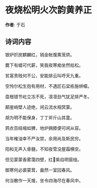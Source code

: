 # 夜烧松明火次韵黄养正

**作者**: 于石

## 诗词内容

银炉炽炭麒麟红，销金帐煖熏笼烘。

爨下有蜡可代薪，笑我夜寒痴坐然枯松。

贫富贵贱何不公，安能排云叫呼天九重。

空怜尔松生抱有用材，不遇匠石梁栋施帡幪。

盘根错节屹立冻不死，凛凛劲气犹足排严冬。

颠崖峭壁人迹绝，闲云流水相冥蒙。

胡为明不能保身，丁丁斧斤山其童。

鹑衣百结缩如猬，地炉拥膝便可闲从容。

当年榷油幸不严汝禁，余用尚及斯民穷。

阳和无声入骨髓，不知夜雪没屋霜横空。

但见蒙蒙香雾霭四壁，红𪸩紫焰明窗栊。

御寒何必裘蒙茸，盎然一室回春风。

何当散作一天煖，坐令四海尽在春风中。

